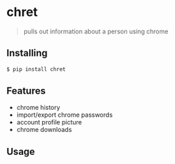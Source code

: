 # chret
> pulls out information about a person using chrome

## Installing
```bash
$ pip install chret
```

## Features
- chrome history
- import/export chrome passwords
- account profile picture
- chrome downloads

## Usage
